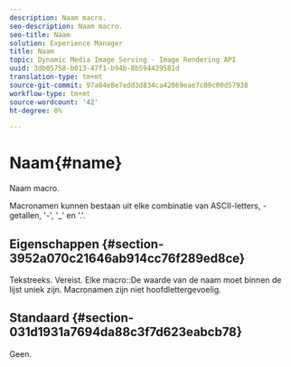 ```yaml
---
description: Naam macro.
seo-description: Naam macro.
seo-title: Naam
solution: Experience Manager
title: Naam
topic: Dynamic Media Image Serving - Image Rendering API
uuid: 3db05758-b013-47f1-b94b-8b594429581d
translation-type: tm+mt
source-git-commit: 97a84e8e7edd3d834ca42069eae7c09c00d57938
workflow-type: tm+mt
source-wordcount: '42'
ht-degree: 0%

---
```



# Naam{#name}

Naam macro.

Macronamen kunnen bestaan uit elke combinatie van ASCII-letters, -getallen, &#39;-&#39;, &#39;_&#39; en &#39;.&#39;.

## Eigenschappen {#section-3952a070c21646ab914cc76f289ed8ce}

Tekstreeks. Vereist. Elke macro::De waarde van de naam moet binnen de lijst uniek zijn. Macronamen zijn niet hoofdlettergevoelig.

## Standaard {#section-031d1931a7694da88c3f7d623eabcb78}

Geen.
